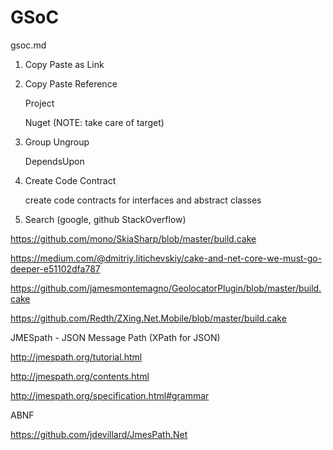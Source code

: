 # GSoC

gsoc.md

1.  Copy Paste as Link

2.  Copy Paste Reference

    Project

    Nuget (NOTE: take care of target)

3.  Group Ungroup

    DependsUpon

4.  Create Code Contract

    create code contracts for interfaces and abstract classes

4.  Search (google, github StackOverflow)






https://github.com/mono/SkiaSharp/blob/master/build.cake

https://medium.com/@dmitriy.litichevskiy/cake-and-net-core-we-must-go-deeper-e51102dfa787

https://github.com/jamesmontemagno/GeolocatorPlugin/blob/master/build.cake

https://github.com/Redth/ZXing.Net.Mobile/blob/master/build.cake



JMESpath - JSON Message Path (XPath for JSON)

http://jmespath.org/tutorial.html

http://jmespath.org/contents.html

http://jmespath.org/specification.html#grammar

ABNF

https://github.com/jdevillard/JmesPath.Net



